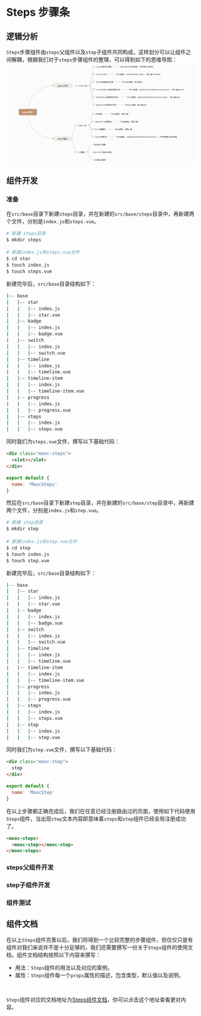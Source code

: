 # Steps 步骤条

## 逻辑分析
`Steps`步骤组件由`steps`父组件以及`step`子组件共同构成，这样划分可以让组件之间解耦，根据我们对于`steps`步骤组件的整理，可以得到如下的思维导图：
![Steps组件逻辑分析](../../images/xmind/steps.png)

## 组件开发

### 准备
在`src/base`目录下新建`steps`目录，并在新建的`src/base/steps`目录中，再新建两个文件，分别是`index.js`和`steps.vue`。
```sh
# 新建 steps目录
$ mkdir steps

# 新建index.js和steps.vue文件
$ cd star
$ touch index.js
$ touch steps.vue
```
新建完毕后，`src/base`目录结构如下：
```sh
|-- base
|   |-- star
|   |   |-- index.js
|   |   |-- star.vue
|   |-- badge
|   |   |-- index.js
|   |   |-- badge.vue
|   |-- switch
|   |   |-- index.js
|   |   |-- switch.vue
|   |-- timeline
|   |   |-- index.js
|   |   |-- timeline.vue
|   |-- timeline-item
|   |   |-- index.js
|   |   |-- timeline-item.vue
|   |-- progress
|   |   |-- index.js
|   |   |-- progress.vue
|   |-- steps
|   |   |-- index.js
|   |   |-- steps.vue
```
同时我们为`steps.vue`文件，撰写以下基础代码：
```html
<div class="mooc-steps">
  <slot></slot>
</div>
```
```js
export default {
  name: 'MoocSteps'
}
```

然后在`src/base`目录下新建`step`目录，并在新建的`src/base/step`目录中，再新建两个文件，分别是`index.js`和`step.vue`。
```sh
# 新建 step目录
$ mkdir step

# 新建index.js和step.vue文件
$ cd step
$ touch index.js
$ touch step.vue
```
新建完毕后，`src/base`目录结构如下：
```sh
|-- base
|   |-- star
|   |   |-- index.js
|   |   |-- star.vue
|   |-- badge
|   |   |-- index.js
|   |   |-- badge.vue
|   |-- switch
|   |   |-- index.js
|   |   |-- switch.vue
|   |-- timeline
|   |   |-- index.js
|   |   |-- timeline.vue
|   |-- timeline-item
|   |   |-- index.js
|   |   |-- timeline-item.vue
|   |-- progress
|   |   |-- index.js
|   |   |-- progress.vue
|   |-- steps
|   |   |-- index.js
|   |   |-- steps.vue
|   |-- step
|   |   |-- index.js
|   |   |-- step.vue
```
同时我们为`step.vue`文件，撰写以下基础代码：
```html
<div class="mooc-step">
  step
</div>
```
```js
export default {
  name: 'MoocStep'
}
```


在以上步骤都正确完成后，我们在任意已经注册路由过的页面，使用如下代码使用`Steps`组件，当出现`step`文本内容即意味着`steps`和`step`组件已经全局注册成功了。
```html
<mooc-steps>
  <mooc-step></mooc-step>
</mooc-steps>
```

### steps父组件开发

### step子组件开发

### 组件测试

## 组件文档
在以上`Steps`组件完善以后，我们将得到一个比较完整的步骤组件，但仅仅只是有组件对我们来说并不是十分足够的，我们还需要撰写一份关于`Steps`组件的使用文档，组件文档结构按照以下内容来撰写：
* 用法：`Steps`组件的用法以及对应的案例。
* 属性：`Steps`组件每一个`props`属性的描述，包含类型，默认值以及说明。
<br/>

`Steps`组件对应的文档地址为[Steps组件文档](/components/base/steps#用法)，你可以点击这个地址查看更对内容。
